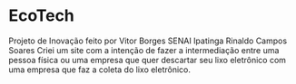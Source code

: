 # EcoTech
Projeto de Inovação feito por Vitor Borges SENAI Ipatinga Rinaldo Campos Soares
Criei um site com a intenção de fazer a intermediação entre uma pessoa física ou uma empresa que quer descartar seu lixo eletrônico com uma empresa que faz a coleta do lixo eletrônico.
